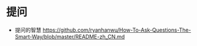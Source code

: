 # 提问

- 提问的智慧 https://github.com/ryanhanwu/How-To-Ask-Questions-The-Smart-Way/blob/master/README-zh_CN.md